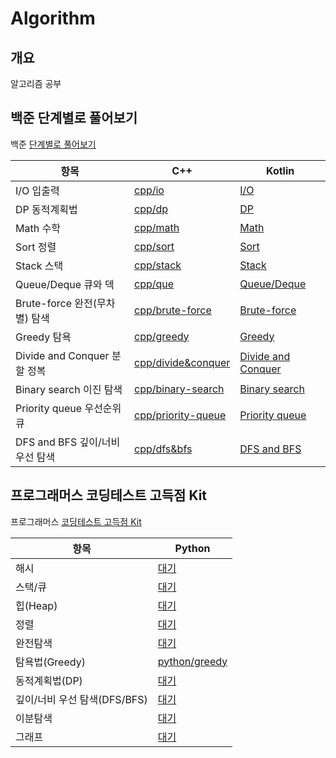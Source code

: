# Algorithm

## 개요

알고리즘 공부

## 백준 단계별로 풀어보기

백준 [단계별로 풀어보기](https://www.acmicpc.net/step)

| 항목                          |C++              |Kotlin                 |
|-----------------------------|-----------------|-----------------------|
|I/O 입출력                    |[cpp/io](cpp/io)|[I/O](kotlin/step/io)|
|DP 동적계획법                 |[cpp/dp](cpp/dp)|[DP](kotlin/step/dp)|
|Math 수학                    |[cpp/math](cpp/math)|[Math](kotlin/step/math)|
|Sort 정렬                    |[cpp/sort](cpp/sort)|[Sort](kotlin/step/sort)|
|Stack 스택                   |[cpp/stack](cpp/stack)|[Stack](kotlin/step/stack)|
|Queue/Deque 큐와 덱           |[cpp/que](cpp/que)|[Queue/Deque](kotlin/step/que)|
|Brute-force 완전(무차별) 탐색  |[cpp/brute-force](cpp/brute-force)|[Brute-force](kotlin/step/brute-force)|
|Greedy 탐욕                  |[cpp/greedy](cpp/greedy)|[Greedy](kotlin/step/greedy)|
|Divide and Conquer 분할 정복  |[cpp/divide&conquer](cpp/divide&conquer)|[Divide and Conquer](kotlin/step/divide&conquer)|
|Binary search 이진 탐색       |[cpp/binary-search](cpp/binary-search)|[Binary search](kotlin/step/binary-search)|
|Priority queue 우선순위 큐     |[cpp/priority-queue](cpp/priority-queue)|[Priority queue](kotlin/step/priority-queue)|
|DFS and BFS 깊이/너비 우선 탐색 |[cpp/dfs&bfs](cpp/dfs&bfs)|[DFS and BFS](kotlin/step/dfs&bfs)|

## 프로그래머스 코딩테스트 고득점 Kit

프로그래머스 [코딩테스트 고득점 Kit](https://programmers.co.kr/learn/challenges)

| 항목                   | Python                         |
|----------------------|--------------------------------|
| 해시                   | [대기]()                         |
| 스택/큐                 | [대기]()                         |
| 힙(Heap)              | [대기]()                         |
| 정렬                   | [대기]()                         |
| 완전탐색                 | [대기]()                         |
| 탐욕법(Greedy)          | [python/greedy](python/kit/greedy) |
| 동적계획법(DP)            | [대기]()                         |
| 깊이/너비 우선 탐색(DFS/BFS) | [대기]()                         |
| 이분탐색                 | [대기]()                         |
| 그래프                  | [대기]()                         |